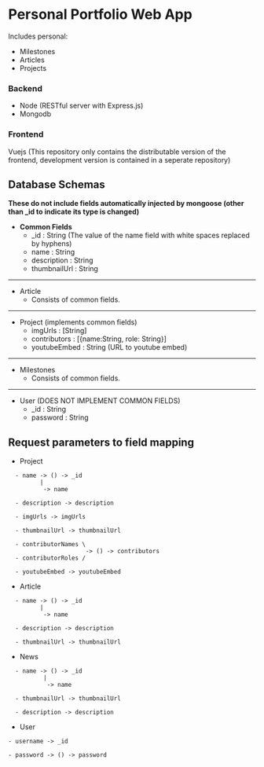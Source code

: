 # Personal Portfolio Web App

Includes personal: 

- Milestones
- Articles
- Projects

### Backend

- Node (RESTful server with Express.js)
- Mongodb

### Frontend

Vuejs (This repository only contains the distributable version of the frontend, development version is contained in a seperate repository)

## Database Schemas

**These do not include fields automatically injected by mongoose (other than \_id to indicate its type is changed)**

- **Common Fields**
  - \_id : String (The value of the name field with white spaces replaced by hyphens)
  - name : String
  - description : String
  - thumbnailUrl : String

---

- Article
  - Consists of common fields.

---

- Project (implements common fields)
  - imgUrls : [String]
  - contributors : [{name:String, role: String}]
  - youtubeEmbed : String (URL to youtube embed)

---

- Milestones
  - Consists of common fields.

---

- User (DOES NOT IMPLEMENT COMMON FIELDS)
  - \_id : String
  - password : String

## Request parameters to field mapping

- Project

```
  - name -> () -> _id
         |
          -> name

  - description -> description

  - imgUrls -> imgUrls

  - thumbnailUrl -> thumbnailUrl

  - contributorNames \
                      -> () -> contributors
  - contributorRoles /

  - youtubeEmbed -> youtubeEmbed
```

- Article

```
  - name -> () -> _id
         |
          -> name

  - description -> description

  - thumbnailUrl -> thumbnailUrl
```

- News

```
  - name -> () -> _id
          |
           -> name

  - thumbnailUrl -> thumbnailUrl

  - description -> description
```

- User

```
- username -> _id

- password -> () -> password
```
